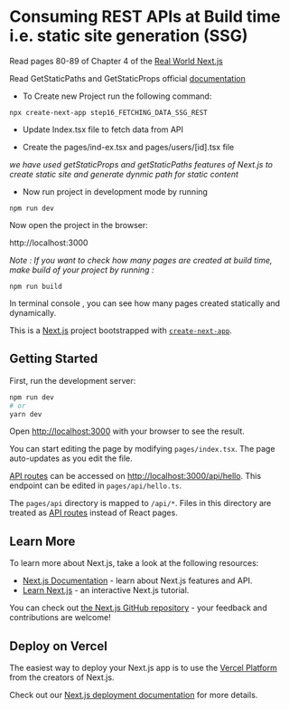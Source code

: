 # Consuming REST APIs at Build time i.e. static site generation (SSG)

Read pages 80-89 of Chapter 4 of the [Real World Next.js](https://www.packtpub.com/product/real-world-next-js/9781801073493)

Read GetStaticPaths and GetStaticProps official [documentation](https://nextjs.org/docs/basic-features/data-fetching/get-static-paths)

- To Create  new Project run the following command:

`npx create-next-app step16_FETCHING_DATA_SSG_REST`

- Update Index.tsx file to fetch data from API  

- Create the pages/ind-ex.tsx and pages/users/[id].tsx file

 _we have used getStaticProps and getStaticPaths features of Next.js to create static site and generate dynmic path for static content_

- Now run project in development mode by running 

`npm run dev`

Now open the project in the browser:

http://localhost:3000

*Note : If you want to check how many pages are created at build time, make build of your project by running :*

 `npm run build` 

 In terminal console , you can see how many pages created statically and dynamically. 




This is a [Next.js](https://nextjs.org/) project bootstrapped with [`create-next-app`](https://github.com/vercel/next.js/tree/canary/packages/create-next-app).

## Getting Started

First, run the development server:

```bash
npm run dev
# or
yarn dev
```

Open [http://localhost:3000](http://localhost:3000) with your browser to see the result.

You can start editing the page by modifying `pages/index.tsx`. The page auto-updates as you edit the file.

[API routes](https://nextjs.org/docs/api-routes/introduction) can be accessed on [http://localhost:3000/api/hello](http://localhost:3000/api/hello). This endpoint can be edited in `pages/api/hello.ts`.

The `pages/api` directory is mapped to `/api/*`. Files in this directory are treated as [API routes](https://nextjs.org/docs/api-routes/introduction) instead of React pages.

## Learn More

To learn more about Next.js, take a look at the following resources:

- [Next.js Documentation](https://nextjs.org/docs) - learn about Next.js features and API.
- [Learn Next.js](https://nextjs.org/learn) - an interactive Next.js tutorial.

You can check out [the Next.js GitHub repository](https://github.com/vercel/next.js/) - your feedback and contributions are welcome!

## Deploy on Vercel

The easiest way to deploy your Next.js app is to use the [Vercel Platform](https://vercel.com/new?utm_medium=default-template&filter=next.js&utm_source=create-next-app&utm_campaign=create-next-app-readme) from the creators of Next.js.

Check out our [Next.js deployment documentation](https://nextjs.org/docs/deployment) for more details.
